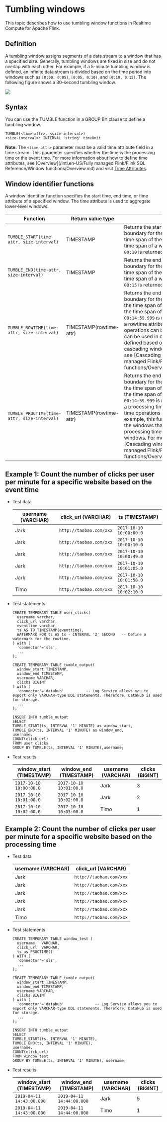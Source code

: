 # Tumbling windows

This topic describes how to use tumbling window functions in Realtime Compute for Apache Flink.

## Definition

A tumbling window assigns segments of a data stream to a window that has a specified size. Generally, tumbling windows are fixed in size and do not overlap with each other. For example, if a 5-minute tumbling window is defined, an infinite data stream is divided based on the time period into windows such as `[0:00, 0:05)`, `[0:05, 0:10)`, and `[0:10, 0:15)`. The following figure shows a 30-second tumbling window.

![](https://static-aliyun-doc.oss-accelerate.aliyuncs.com/assets/img/en-US/0948209951/p34298.png)

## Syntax

You can use the TUMBLE function in a GROUP BY clause to define a tumbling window.

```
TUMBLE(<time-attr>, <size-interval>)
<size-interval>: INTERVAL 'string' timeUnit
```

**Note:** The `<time-attr>` parameter must be a valid time attribute field in a time stream. This parameter specifies whether the time is the processing time or the event time. For more information about how to define time attributes, see [Overview](/intl.en-US/Fully managed Flink/Flink SQL Reference/Window functions/Overview.md) and visit [Time Attributes](https://ci.apache.org/projects/flink/flink-docs-release-1.11/dev/table/streaming/time_attributes.html).

## Window identifier functions

A window identifier function specifies the start time, end time, or time attribute of a specified window. The time attribute is used to aggregate lower-level windows.

|Function|Return value type|Description|
|--------|-----------------|-----------|
|`TUMBLE_START(time-attr, size-interval)`|TIMESTAMP|Returns the start time of the window. The boundary for the start time is included in the time span of the window. For example, if the time span of a window is `[00:10, 00:15)`, `00:10` is returned.|
|`TUMBLE_END(time-attr, size-interval)`|TIMESTAMP|Returns the end time of the window. The boundary for the end time is included in the time span of the window. For example, if the time span of a window is `[00:00, 00:15]`, `00:15` is returned.|
|`TUMBLE_ROWTIME(time-attr, size-interval)`|TIMESTAMP\(rowtime-attr\)|Returns the end time of the window. The boundary for the end time is excluded from the time span of the window. For example, if the time span of a window is `[00:00, 00:15]`, `00:14:59.999` is returned. The return value is a rowtime attribute based on which time operations can be performed. This function can be used in only the windows that are defined based on the event time, such as cascading windows. For more information, see [Cascading windows](/intl.en-US/Fully managed Flink/Flink SQL Reference/Window functions/Overview.mdsection_cwf_1kt_jhb).|
|`TUMBLE_PROCTIME(time-attr, size-interval)`|TIMESTAMP\(rowtime-attr\)|Returns the end time of the window. The boundary for the end time is excluded from the time span of the window. For example, if the time span of a window is `[00:00, 00:15]`, `00:14:59.999` is returned. The return value is a processing time attribute based on which time operations can be performed. For example, this function can be used in only the windows that are defined based on the processing time, such as cascading windows. For more information, see [Cascading windows](/intl.en-US/Fully managed Flink/Flink SQL Reference/Window functions/Overview.mdsection_cwf_1kt_jhb).|

## Example 1: Count the number of clicks per user per minute for a specific website based on the event time

-   Test data

    |username \(VARCHAR\)|click\_url \(VARCHAR\)|ts \(TIMESTAMP\)|
    |--------------------|----------------------|----------------|
    |Jark|`http://taobao.com/xxx`|`2017-10-10 10:00:00.0`|
    |Jark|`http://taobao.com/xxx`|`2017-10-10 10:00:10.0`|
    |Jark|`http://taobao.com/xxx`|`2017-10-10 10:00:49.0`|
    |Jark|`http://taobao.com/xxx`|`2017-10-10 10:01:05.0`|
    |Jark|`http://taobao.com/xxx`|`2017-10-10 10:01:58.0`|
    |Timo|`http://taobao.com/xxx`|`2017-10-10 10:02:10.0`|

-   Test statements

    ```
    CREATE TEMPORARY TABLE user_clicks(
      username varchar,
      click_url varchar,
      eventtime varchar,                            
      ts AS TO_TIMESTAMP(eventtime),
      WATERMARK FOR ts AS ts - INTERVAL '2' SECOND   -- Define a watermark for the rowtime.
    ) with (
      'connector'='sls',
      ...
    );
    
    CREATE TEMPORARY TABLE tumble_output(
      window_start TIMESTAMP,
      window_end TIMESTAMP,
      username VARCHAR,
      clicks BIGINT
    ) with (
      'connector'='datahub'          -- Log Service allows you to export only VARCHAR-type DDL statements. Therefore, DataHub is used for storage.
      ...
    );
    
    INSERT INTO tumble_output
    SELECT
    TUMBLE_START(ts, INTERVAL '1' MINUTE) as window_start,
    TUMBLE_END(ts, INTERVAL '1' MINUTE) as window_end,
    username,
    COUNT(click_url)
    FROM user_clicks
    GROUP BY TUMBLE(ts, INTERVAL '1' MINUTE),username;
    ```

-   Test results

    |window\_start \(TIMESTAMP\)|window\_end \(TIMESTAMP\)|username \(VARCHAR\)|clicks \(BIGINT\)|
    |---------------------------|-------------------------|--------------------|-----------------|
    |`2017-10-10 10:00:00.0`|`2017-10-10 10:01:00.0`|Jark|3|
    |`2017-10-10 10:01:00.0`|`2017-10-10 10:02:00.0`|Jark|2|
    |`2017-10-10 10:02:00.0`|`2017-10-10 10:03:00.0`|Timo|1|


## Example 2: Count the number of clicks per user per minute for a specific website based on the processing time

-   Test data

    |username \(VARCHAR\)|click\_url \(VARCHAR\)|
    |--------------------|----------------------|
    |Jark|`http://taobao.com/xxx`|
    |Jark|`http://taobao.com/xxx`|
    |Jark|`http://taobao.com/xxx`|
    |Jark|`http://taobao.com/xxx`|
    |Jark|`http://taobao.com/xxx`|
    |Timo|`http://taobao.com/xxx`|

-   Test statements

    ```
    CREATE TEMPORARY TABLE window_test (
      username   VARCHAR,
      click_url  VARCHAR,
      ts as PROCTIME()
    ) WITH (
      'connector'='sls',
      ...
    );
    
    CREATE TEMPORARY TABLE tumble_output(
      window_start TIMESTAMP,
      window_end TIMESTAMP,
      username VARCHAR,
      clicks BIGINT
    ) with (
      'connector'='datahub'              -- Log Service allows you to export only VARCHAR-type DDL statements. Therefore, DataHub is used for storage.
      ...
    );
    
    INSERT INTO tumble_output
    SELECT
    TUMBLE_START(ts, INTERVAL '1' MINUTE),
    TUMBLE_END(ts, INTERVAL '1' MINUTE),
    username,
    COUNT(click_url)
    FROM window_test
    GROUP BY TUMBLE(ts, INTERVAL '1' MINUTE), username;
    ```

-   Test results

    |window\_start \(TIMESTAMP\)|window\_end \(TIMESTAMP\)|username \(VARCHAR\)|clicks \(BIGINT\)|
    |---------------------------|-------------------------|--------------------|-----------------|
    |`2019-04-11 14:43:00.000`|`2019-04-11 14:44:00.000`|Jark|5|
    |`2019-04-11 14:43:00.000`|`2019-04-11 14:44:00.000`|Timo|1|


